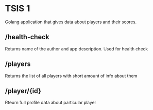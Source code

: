 # TSIS 1
Golang application that gives data about players and their scores.

## /health-check
Returns name of the author and app description. Used for health check

## /players
Returns the list of all players with short amount of info about them

## /player/{id}
Rteurn full profile data about particular player
